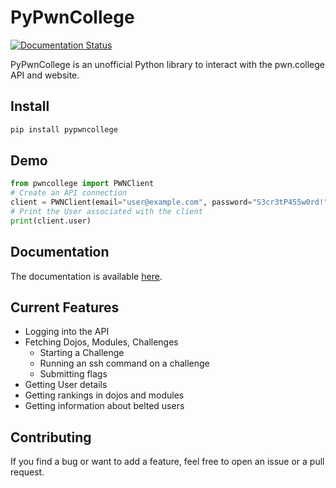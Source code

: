 # PyPwnCollege

[![Documentation Status](https://readthedocs.org/projects/pypwncollege/badge/?version=latest)](https://pypwncollege.readthedocs.io/en/latest/?badge=latest)

PyPwnCollege is an unofficial Python library to interact with the pwn.college API and website.

## Install

```bash
pip install pypwncollege
```

## Demo

```py
from pwncollege import PWNClient
# Create an API connection
client = PWNClient(email="user@example.com", password="S3cr3tP455w0rd!")
# Print the User associated with the client
print(client.user)
```

## Documentation

The documentation is available [here](https://pypwncollege.readthedocs.io/en/latest/).

## Current Features

- Logging into the API
- Fetching Dojos, Modules, Challenges
  - Starting a Challenge
  - Running an ssh command on a challenge
  - Submitting flags
- Getting User details
- Getting rankings in dojos and modules
- Getting information about belted users

## Contributing

If you find a bug or want to add a feature, feel free to open an issue or a pull request.
